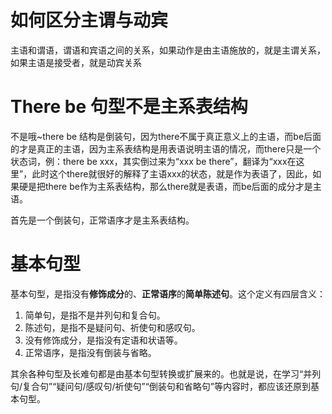 # 如何区分主谓与动宾
主语和谓语，谓语和宾语之间的关系，如果动作是由主语施放的，就是主谓关系，如果主语是接受者，就是动宾关系

# There be 句型不是主系表结构
不是哦~there be 结构是倒装句，因为there不属于真正意义上的主语，而be后面的才是真正的主语，因为主系表结构是用表语说明主语的情况，而there只是一个状态词，例：there be xxx，其实倒过来为“xxx be there”，翻译为“xxx在这里”，此时这个there就很好的解释了主语xxx的状态，就是作为表语了，因此，如果硬是把there be作为主系表结构，那么there就是表语，而be后面的成分才是主语。

首先是一个倒装句，正常语序才是主系表结构。

# 基本句型
基本句型，是指没有**修饰成分**的、**正常语序**的**简单陈述句**。这个定义有四层含义：

1. 简单句，是指不是并列句和复合句。
2. 陈述句，是指不是疑问句、祈使句和感叹句。
3. 没有修饰成分，是指没有定语和状语等。
4. 正常语序，是指没有倒装与省略。

其余各种句型及长难句都是由基本句型转换或扩展来的。也就是说，在学习“并列句/复合句”“疑问句/感叹句/祈使句”“倒装句和省略句”等内容时，都应该还原到基本句型。


